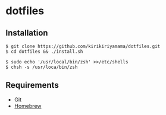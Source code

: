 # dotfiles

## Installation
```
$ git clone https://github.com/kirikiriyamama/dotfiles.git
$ cd dotfiles && ./install.sh

$ sudo echo '/usr/local/bin/zsh' >>/etc/shells
$ chsh -s /usr/loca/bin/zsh
```

## Requirements

- Git
- [Homebrew](https://brew.sh/)
